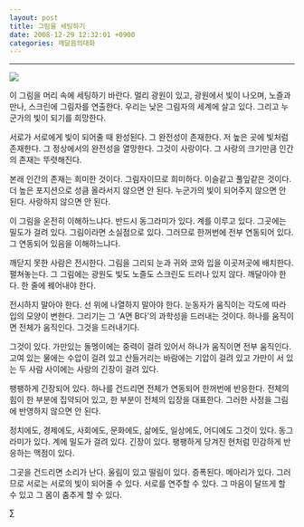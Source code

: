 ```yaml
---
layout: post
title: 그림을 세팅하기
date: 2008-12-29 12:32:01 +0900
categories: 깨달음의대화
---
```

****

<IMG src="http://drkimz.com/technote2/board/mj/upimg/1230119847.jpg" border=0>

이 그림을 머리 속에 세팅하기 바란다. 멀리 광원이 있고, 광원에서 빛이 나오며, 노즐과 만나, 스크린에 그림자를 연출한다. 우리는 낮은 그림자의 세계에 살고 있다. 그리고 누군가의 빛이 되기를 희망한다. 

서로가 서로에게 빛이 되어줄 때 완성된다. 그 완전성이 존재한다. 저 높은 곳에 빛처럼 존재한다. 그 정상에서의 완전성을 열망한다. 그것이 사랑이다. 그 사랑의 크기만큼 인간의 존재는 뚜렷해진다. 

본래 인간의 존재는 희미한 것이다. 그림자이므로 희미하다. 이슬같고 풀잎같은 것이다. 더 높은 포지션으로 성큼 올라서지 않으면 안 된다. 누군가의 빛이 되어주지 않으면 안 된다. 사랑하지 않으면 안 된다.

이 그림을 온전히 이해하느냐다. 반드시 동그라미가 있다. 계를 이루고 있다. 그곳에는 밀도가 걸려 있다. 그림이라면 소실점으로 있다. 그러므로 한꺼번에 전부 연동되어 있다. 그 연동되어 있음을 이해하느냐다.

깨닫지 못한 사람은 전시한다. 그림을 그리되 눈과 귀와 코와 입을 이곳저곳에 배치한다. 펼쳐놓는다. 그 그림에는 광원도 빛도 노즐도 스크린도 드러나 있지 않다. 깨달아야 한다. 한 줄에 꿰어내야 한다.

전시하지 말아야 한다. 선 위에 나열하지 말아야 한다. 눈동자가 움직이는 각도에 따라 입의 모양이 변한다. 그리기는 그 ‘A면 B다’의 과학성을 드러내는 것이다. 하나를 움직이면 전체가 움직인다. 그것을 드러내기다.

그것이 있다. 가만있는 돌멩이에는 중력이 걸려 있어서 하나가 움직이면 전부 움직인다. 고여 있는 물에는 수압이 걸려 있고 산들거리는 바람에는 기압이 걸려 있고 가만이 서 있는 두 사람 사이에는 사랑의 긴장이 걸려 있다.

팽팽하게 긴장되어 있다. 하나를 건드리면 전체가 연동되어 한꺼번에 반응한다. 전체의 힘이 한 부분에 집약되어 있고, 한 부분이 전체의 입장을 대표한다. 그러한 사정을 그림에 반영하지 않으면 안 된다. 

정치에도, 경제에도, 사회에도, 문화에도, 삶에도, 일상에도, 어디에도 그것이 있다. 동그라미가 있다. 계에 밀도가 걸려 있다. 긴장이 있다. 팽팽하게 당겨진 현처럼 민감하게 반응하는 맥점이 있다. 

그곳을 건드리면 소리가 난다. 울림이 있고 떨림이 있다. 증폭된다. 메아리가 있다. 그러므로 서로는 서로의 빛이 되어줄 수 있다. 서로를 연주할 수 있다. 그 마음이 달뜨게 할 수 있고 그 몸이 춤추게 할 수 있다. 





∑